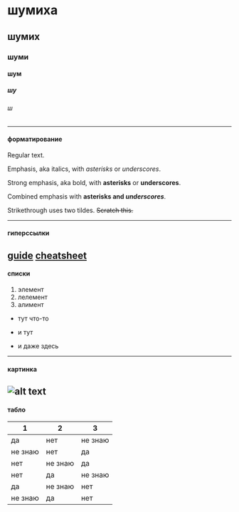 # шумиха
## шумих
### шуми
#### шум
##### шу
###### ш
___
#### форматирование

Regular text.

Emphasis, aka italics, with *asterisks* or _underscores_.

Strong emphasis, aka bold, with **asterisks** or __underscores__.

Combined emphasis with **asterisks and _underscores_**.

Strikethrough uses two tildes. ~~Scratch this.~~
***
#### гиперссылки

[guide](https://github.com/adam-p/markdown-here/wiki/Markdown-Here-Cheatsheet)
[cheatsheet](https://github.com/adam-p/markdown-here/wiki/Markdown-Here-Cheatsheet "don't hesitate")
---
#### списки

1. элемент
1. лелемент
1. алимент

+ тут что-то
- и тут
* и даже здесь
___
#### картинка
![alt text](http://3.bp.blogspot.com/-_DLc3qDxsNA/VenIznBsK7I/AAAAAAAAB0A/GHjI_97B364/s1600/TheFunk.jpg)
---
#### табло
1|2|3
---|---|---
да|нет|не знаю
не знаю|нет|да
нет|не знаю|да
нет|да|не знаю
да|не знаю|нет
не знаю|да|нет
